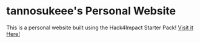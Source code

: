 # tannosukeee's Personal Website
This is a personal website built using the Hack4Impact Starter Pack!
<You can add any description you want here.>
[Visit it Here!](https://tan-n.github.io)